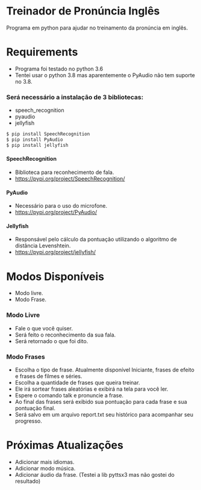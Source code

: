 # Treinador de Pronúncia Inglês

Programa em python para ajudar no treinamento da pronúncia em inglês.

# Requirements
 - Programa foi testado no python 3.6
 - Tentei usar o python 3.8 mas aparentemente o PyAudio não tem suporte no 3.8.

### Será necessário a instalação de 3 bibliotecas:
  - speech_recognition
  - pyaudio
  - jellyfish

```sh
$ pip install SpeechRecognition
$ pip install PyAudio 
$ pip install jellyfish
```

#### SpeechRecognition
  - Biblioteca para reconhecimento de fala.
  - https://pypi.org/project/SpeechRecognition/
 
#### PyAudio
  - Necessário para o uso do microfone.
  - https://pypi.org/project/PyAudio/
 
#### Jellyfish
  - Responsável pelo cálculo da pontuação utilizando o algoritmo de distância Levenshtein.
  - https://pypi.org/project/jellyfish/
  

# Modos Disponíveis
  - Modo livre.
  - Modo Frase.
  
### Modo Livre

  - Fale o que você quiser.
  - Será feito o reconhecimento da sua fala.
  - Será retornado o que foi dito.
 
### Modo Frases

  - Escolha o tipo de frase. Atualmente disponível Iniciante, frases de efeito e frases de filmes e séries.
  - Escolha a quantidade de frases que queira treinar.
  - Ele irá sortear frases aleatórias e exibirá na tela para você ler.
  - Espere o comando talk e pronuncie a frase.
  - Ao final das frases será exibido sua pontuação para cada frase e sua pontuação final.
  - Será salvo em um arquivo report.txt seu histórico para acompanhar seu progresso.

# Próximas Atualizações
 - Adicionar mais idiomas.
 - Adicionar modo música.
 - Adicionar áudio da frase. (Testei a lib pyttsx3 mas não gostei do resultado)


